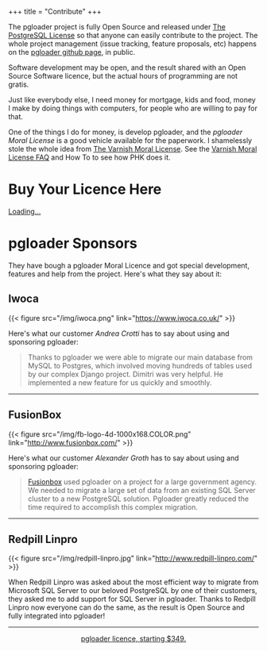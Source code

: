 +++
title = "Contribute"
+++

The pgloader project is fully Open Source and released under [The PostgreSQL
License](http://www.postgresql.org/about/licence/) so that anyone can easily
contribute to the project. The whole project management (issue tracking,
feature proposals, etc) happens on the [pgloader github
page](https://github.com/dimitri/pgloader), in public.

Software development may be open, and the result shared with an Open Source
Software licence, but the actual hours of programming are not gratis.

Just like everybody else, I need money for mortgage, kids and food, money I
make by doing things with computers, for people who are willing to pay for
that.

One of the things I do for money, is develop pgloader, and the *pgloader
Moral License* is a good vehicle available for the paperwork. I shamelessly
stole the whole idea from [The Varnish Moral
License](http://phk.freebsd.dk/VML/). See the [Varnish Moral License
FAQ](http://phk.freebsd.dk/VML/vmlfaq.html) and How To to see how PHK does
it.

# Buy Your Licence Here

<script src="https://gumroad.com/js/gumroad-embed.js"></script>

<div class="gumroad-product-embed" data-gumroad-product-id="pgloader" data-outbound-embed="true"><a href="https://gumroad.com/l/pgloader">Loading...</a></div>


# pgloader Sponsors

They have bough a pgloader Moral Licence and got special development,
features and help from the project. Here's what they say about it:

## Iwoca

{{< figure src="/img/iwoca.png" link="https://www.iwoca.co.uk/" >}}

Here's what our customer *Andrea Crotti* has to say about using and
sponsoring pgloader:

> Thanks to pgloader we were able to migrate our main database from MySQL to
> Postgres, which involved moving hundreds of tables used by our complex
> Django project. Dimitri was very helpful. He implemented a new feature for
> us quickly and smoothly.

<hr />

## FusionBox

{{< figure src="/img/fb-logo-4d-1000x168.COLOR.png"
          link="http://www.fusionbox.com/" >}}

Here's what our customer *Alexander Groth* has to say about using and
sponsoring pgloader:

> [Fusionbox](http://www.fusionbox.com/) used pgloader on a project for a
> large government agency. We needed to migrate a large set of data from an
> existing SQL Server cluster to a new PostgreSQL solution. Pgloader greatly
> reduced the time required to accomplish this complex migration.

<hr />

## Redpill Linpro

{{< figure src="/img/redpill-linpro.jpg" link="http://www.redpill-linpro.com/" >}}

When Redpill Linpro was asked about the most efficient way to migrate from
Microsoft SQL Server to our beloved PostgreSQL by one of their customers,
they asked me to add support for SQL Server in pgloader. Thanks to Redpill
Linpro now everyone can do the same, as the result is Open Source and fully
integrated into pgloader!

<hr />

<center>
    <a class="gumroad-button" href="https://gum.co/pgloader">
        pgloader licence, starting $349.
    </a>
</center>
